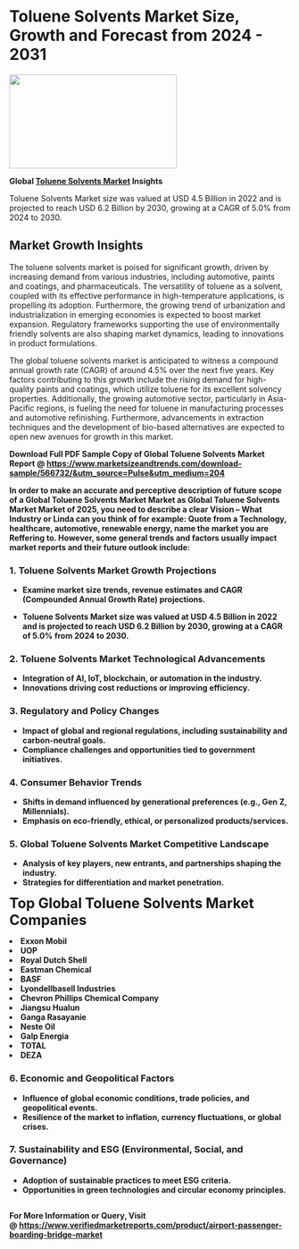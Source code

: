 <H1>Toluene Solvents Market Size, Growth and Forecast from 2024 - 2031</H1><img class="aligncenter size-medium wp-image-584254" src="https://thirdeyenews.in/wp-content/uploads/2024/09/Global-Market-Research-300x168.jpeg" alt="" width="300" height="168" /><p><strong>Global&nbsp;<a href="https://www.marketsizeandtrends.com/download-sample/566732/&amp;utm_source=Pulse&amp;utm_medium=204">Toluene Solvents Market</a> Insights</strong></p><p>Toluene Solvents Market size was valued at USD 4.5 Billion in 2022 and is projected to reach USD 6.2 Billion by 2030, growing at a CAGR of 5.0% from 2024 to 2030.</p><p><h2>Market Growth Insights</h2> <p>The toluene solvents market is poised for significant growth, driven by increasing demand from various industries, including automotive, paints and coatings, and pharmaceuticals. The versatility of toluene as a solvent, coupled with its effective performance in high-temperature applications, is propelling its adoption. Furthermore, the growing trend of urbanization and industrialization in emerging economies is expected to boost market expansion. Regulatory frameworks supporting the use of environmentally friendly solvents are also shaping market dynamics, leading to innovations in product formulations.</p> <p><strong></strong></p> <p>The global toluene solvents market is anticipated to witness a compound annual growth rate (CAGR) of around 4.5% over the next five years. Key factors contributing to this growth include the rising demand for high-quality paints and coatings, which utilize toluene for its excellent solvency properties. Additionally, the growing automotive sector, particularly in Asia-Pacific regions, is fueling the need for toluene in manufacturing processes and automotive refinishing. Furthermore, advancements in extraction techniques and the development of bio-based alternatives are expected to open new avenues for growth in this market.</p> <p><strong></p><p><span class=""><strong>Download Full PDF Sample Copy of Global Toluene Solvents Market Report</strong> @ <a href="https://www.marketsizeandtrends.com/download-sample/566732/&amp;utm_source=Pulse&amp;utm_medium=204" target="_blank">https://www.marketsizeandtrends.com/download-sample/566732/&amp;utm_source=Pulse&amp;utm_medium=204</a></span></p><p>In order to make an accurate and perceptive description of future scope of a Global&nbsp;Toluene Solvents Market Market as Global&nbsp;Toluene Solvents Market Market of 2025, you need to describe a clear Vision &ndash; What Industry or Linda can you think of for example: Quote from a Technology, healthcare, automotive, renewable energy, name the market you are Reffering to. However, some general trends and factors usually impact market reports and their future outlook include:</p><h3>1.&nbsp;<strong>Toluene Solvents Market Growth Projections</strong></h3><ul><li>Examine market size trends, revenue estimates and CAGR (Compounded Annual Growth Rate) projections.</li><li><p>Toluene Solvents Market size was valued at USD 4.5 Billion in 2022 and is projected to reach USD 6.2 Billion by 2030, growing at a CAGR of 5.0% from 2024 to 2030.</p></li></ul><h3>2.&nbsp;<strong>Toluene Solvents Market Technological Advancements</strong></h3><ul><li>Integration of AI, IoT, blockchain, or automation in the industry.</li><li>Innovations driving cost reductions or improving efficiency.</li></ul><h3>3.&nbsp;<strong>Regulatory and Policy Changes</strong></h3><ul><li>Impact of global and regional regulations, including sustainability and carbon-neutral goals.</li><li>Compliance challenges and opportunities tied to government initiatives.</li></ul><h3>4.&nbsp;<strong>Consumer Behavior Trends</strong></h3><ul><li>Shifts in demand influenced by generational preferences (e.g., Gen Z, Millennials).</li><li>Emphasis on eco-friendly, ethical, or personalized products/services.</li></ul><h3>5.&nbsp;<strong>Global Toluene Solvents Market Competitive Landscape</strong></h3><ul><li>Analysis of key players, new entrants, and partnerships shaping the industry.</li><li>Strategies for differentiation and market penetration.</li></ul><p data-pm-slice="1 1 []"><span style="color: inherit; font-family: inherit; font-size: 25px;">Top Global Toluene Solvents Market Companies</span></p><div class="" data-test-id=""><p><li>Exxon Mobil</li><li> UOP</li><li> Royal Dutch Shell</li><li> Eastman Chemical</li><li> BASF</li><li> Lyondellbasell Industries</li><li> Chevron Phillips Chemical Company</li><li> Jiangsu Hualun</li><li> Ganga Rasayanie</li><li> Neste Oil</li><li> Galp Energia</li><li> TOTAL</li><li> DEZA</li></p></div><h3>6.&nbsp;<strong>Economic and Geopolitical Factors</strong></h3><ul><li>Influence of global economic conditions, trade policies, and geopolitical events.</li><li>Resilience of the market to inflation, currency fluctuations, or global crises.</li></ul><h3>7.&nbsp;<strong>Sustainability and ESG (Environmental, Social, and Governance)</strong></h3><ul><li>Adoption of sustainable practices to meet ESG criteria.</li><li>Opportunities in green technologies and circular economy principles.</li></ul><h2><strong style="font-size: 14px;">For More Information or Query, Visit @&nbsp;</strong><a style="background-color: #ffffff; font-size: 14px;" href="https://www.marketsizeandtrends.com/report/toluene-solvents-market/" target="_blank">https://www.verifiedmarketreports.com/product/airport-passenger-boarding-bridge-market</a></h2>
